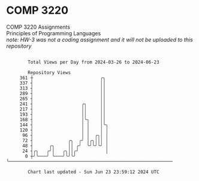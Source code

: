 # COMP 3220
COMP 3220 Assignments  
Principles of Programming Languages  
*note: HW-3 was not a coding assignment and it will not be uploaded to this repository*  

```

        Total Views per Day from 2024-03-26 to 2024-06-23

        Repository Views
     361 ┼                         ╭╮
     337 ┤                         ││
     313 ┤                         ││
     289 ┤                         ││
     265 ┤                         ││
     241 ┤                  ╭╮     ││
     217 ┤                  ││     ││
     193 ┤                  ││     ││
     168 ┤                  │╰╮    ││
     144 ┤                  │ │    │╰╮
     120 ┤                  │ │    │ │
      96 ┤                  │ │  ╭╮│ │
      72 ┤             ╭╮  ╭╯ │╭╮│││ │
      48 ┤      ╭╮     ││ ╭╯  ╰╯╰╯╰╯ │
      24 ┤╭╮   ╭╯│   ╭╮││╭╯          │
       0 ┼╯╰───╯ ╰───╯╰╯╰╯           ╰─────────────────────────────────────────────────────────────

        Chart last updated - Sun Jun 23 23:59:12 2024 UTC
        
```
